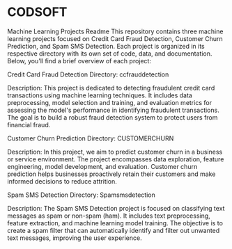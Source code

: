 # CODSOFT
Machine Learning Projects Readme
This repository contains three machine learning projects focused on Credit Card Fraud Detection, Customer Churn Prediction, and Spam SMS Detection. Each project is organized in its respective directory with its own set of code, data, and documentation. Below, you'll find a brief overview of each project:

Credit Card Fraud Detection
Directory: ccfrauddetection

Description: This project is dedicated to detecting fraudulent credit card transactions using machine learning techniques. It includes data preprocessing, model selection and training, and evaluation metrics for assessing the model's performance in identifying fraudulent transactions. The goal is to build a robust fraud detection system to protect users from financial fraud.

Customer Churn Prediction
Directory: CUSTOMERCHURN

Description: In this project, we aim to predict customer churn in a business or service environment. The project encompasses data exploration, feature engineering, model development, and evaluation. Customer churn prediction helps businesses proactively retain their customers and make informed decisions to reduce attrition.

Spam SMS Detection
Directory: Spamsmsdetection

Description: The Spam SMS Detection project is focused on classifying text messages as spam or non-spam (ham). It includes text preprocessing, feature extraction, and machine learning model training. The objective is to create a spam filter that can automatically identify and filter out unwanted text messages, improving the user experience.
